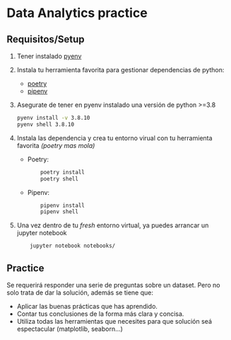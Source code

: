 # Data Analytics practice

## Requisitos/Setup

1. Tener instalado [pyenv](https://brain2life.hashnode.dev/how-to-install-pyenv-python-version-manager-on-ubuntu-2004#heading-installation)
2. Instala tu herramienta favorita para gestionar dependencias de python:
    - [poetry](https://python-poetry.org/docs/#installation)
    - [pipenv](https://pipenv.pypa.io/en/latest/installation/)
3. Asegurate de tener en pyenv instalado una versión de python >=3.8

    ```bash 
    pyenv install -v 3.8.10
    pyenv shell 3.8.10
    ```
4. Instala las dependencia y crea tu entorno virual con tu herramienta favorita _(poetry mas mola)_
    - Poetry:

        ```bash
            poetry install
            poetry shell
        ```
    - Pipenv:

        ```bash
            pipenv install
            pipenv shell
        ```
5. Una vez dentro de tu _fresh_ entorno virtual, ya puedes arrancar un jupyter notebook

    ```bash
        jupyter notebook notebooks/
    ```

## Practice

Se requerirá responder una serie de preguntas sobre un dataset. Pero no solo trata de dar la solución, además se tiene que:

- Aplicar las buenas prácticas que has aprendido.
- Contar tus conclusiones de la forma más clara y concisa.
- Utiliza todas las herramientas que necesites para que solución seá espectacular (matplotlib, seaborn...)